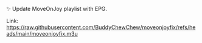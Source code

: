 ✨ Update MoveOnJoy playlist with EPG.

Link: https://raw.githubusercontent.com/BuddyChewChew/moveonjoyfix/refs/heads/main/moveonjoyfix.m3u
